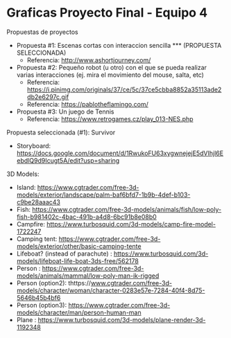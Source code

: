 # Graficas Proyecto Final - Equipo 4
Propuestas de proyectos
- Propuesta #1: Escenas cortas con interaccion sencilla *** (PROPUESTA SELECCIONADA)
    - Referencia: http://www.ashortjourney.com/
- Propuesta #2: Pequeño robot (u otro) con el que se pueda realizar varias interacciones (ej. mira el movimiento del mouse, salta, etc)
    - Referencia: https://i.pinimg.com/originals/37/ce/5c/37ce5cbba8852a35113ade2db2e6297c.gif
    - Referencia: https://pablotheflamingo.com/
- Propuesta #3: Un juego de Tennis
    - Referencia: https://www.retrogames.cz/play_013-NES.php

Propuesta seleccionada (#1): Survivor 
- Storyboard: https://docs.google.com/document/d/1RwukoFU63xygwnejejE5dVIhjl6EebdlQ9d9Icugt5A/edit?usp=sharing

3D Models: 
- Island: https://www.cgtrader.com/free-3d-models/exterior/landscape/palm-baf6bfd7-1b9b-4def-b103-c9be28aaac43
- Fish: https://www.cgtrader.com/free-3d-models/animals/fish/low-poly-fish-b981402c-4bac-491b-a4d8-6bc91b8e08b0
- Campfire: https://www.turbosquid.com/3d-models/camp-fire-model-1722247
- Camping tent: https://www.cgtrader.com/free-3d-models/exterior/other/basic-camping-tente
- Lifeboat? (instead of parachute) : https://www.turbosquid.com/3d-models/lifeboat-life-boat-3ds-free/562178
- Person : https://www.cgtrader.com/free-3d-models/animals/mammal/low-poly-man-ik-rigged
- Person (option2): thttps://www.cgtrader.com/free-3d-models/character/woman/character-0283e57e-7284-40f4-8d75-5646b45b4bf6
- Person (option3): https://www.cgtrader.com/free-3d-models/character/man/person-human-man
- Plane : https://www.turbosquid.com/3d-models/plane-render-3d-1192348
